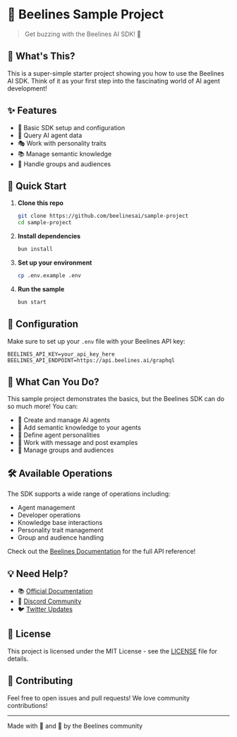 # 🐝 Beelines Sample Project

> Get buzzing with the Beelines AI SDK! 🚀

## 🎯 What's This?

This is a super-simple starter project showing you how to use the Beelines AI SDK. Think of it as your first step into the fascinating world of AI agent development!

## ✨ Features

- 🔌 Basic SDK setup and configuration
- 🤖 Query AI agent data
- 🎭 Work with personality traits
- 📚 Manage semantic knowledge
- 👥 Handle groups and audiences

## 🚀 Quick Start

1. **Clone this repo**

   ```bash
   git clone https://github.com/beelinesai/sample-project
   cd sample-project
   ```

2. **Install dependencies**

   ```bash
   bun install
   ```

3. **Set up your environment**

   ```bash
   cp .env.example .env
   ```

4. **Run the sample**
   ```bash
   bun start
   ```

## 🔑 Configuration

Make sure to set up your `.env` file with your Beelines API key:

```env
BEELINES_API_KEY=your_api_key_here
BEELINES_API_ENDPOINT=https://api.beelines.ai/graphql
```

## 📖 What Can You Do?

This sample project demonstrates the basics, but the Beelines SDK can do so much more! You can:

- 🎨 Create and manage AI agents
- 🧠 Add semantic knowledge to your agents
- 👤 Define agent personalities
- 📝 Work with message and post examples
- 👥 Manage groups and audiences

## 🛠️ Available Operations

The SDK supports a wide range of operations including:

- Agent management
- Developer operations
- Knowledge base interactions
- Personality trait management
- Group and audience handling

Check out the [Beelines Documentation](https://docs.beelines.ai) for the full API reference!

## 💡 Need Help?

- 📚 [Official Documentation](https://docs.beelines.ai)
- 💬 [Discord Community](https://discord.gg/beelines)
- 🐦 [Twitter Updates](https://twitter.com/beelinesai)

## 📄 License

This project is licensed under the MIT License - see the [LICENSE](LICENSE) file for details.

## 🙌 Contributing

Feel free to open issues and pull requests! We love community contributions!

---

Made with 💖 and 🐝 by the Beelines community
